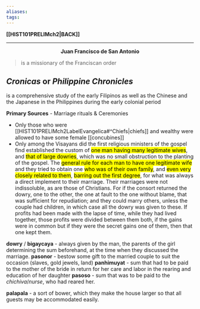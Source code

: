 ```yaml
---
aliases:
tags:
---
```

**[[HIST101PRELIMch2|BACK]]**

---
**<center>Juan Francisco de San Antonio</center>**
> is a missionary of the Franciscan order
## *Cronicas* or *Philippine Chronicles*
is a comprehensive study of the early Filipinos as well as the Chinese and the Japanese in the Philippines during the early colonial period

**Primary Sources** - Marriage rituals & Ceremonies
- Only those who were [[HIST101PRELIMch2LabelEvangelica#^Chiefs|chiefs]] and wealthy were allowed to have some female [[concubines]]
- Only among the Visayans did the first religious ministers of the gospel find established the custom of <mark class="hltr-blue">one man having many legitimate wives</mark>, and <mark class="hltr-blue">that of large dowries</mark>, which was no small obstruction to the planting of the gospel. The <mark class="hltr-lightgreen">general rule for each man to have one legitimate wife</mark> and they tried to obtain one <mark class="hltr-lightgreen">who was of their own family</mark>, and <mark class="hltr-lightgreen">even very closely related to them</mark>, <mark class="hltr-lightred">barring out the first degree</mark>, for what was always a direct implement to their marriage. Their marriages were not indissoluble, as are those of Christians. For if the consort returned the dowry, one to the other, the one at fault to the one without blame, that was sufficient for repudiation; and they could marry others, unless the couple had children, in which case all the dowry was given to these. If profits had been made with the lapse of time, while they had lived together, those profits were divided between them both, if the gains were in common but if they were the secret gains one of them, then that one kept them.

**dowry** / **bigaycaya** - always given by the man, the parents of the girl determining the sum beforehand, at the time when they discussed the marriage.
**pasonor** - bestow some gift to the married couple to suit the occasion (slaves, gold jewels, land)
**panhimuyat** - sum that had to be paid to the mother of the bride in return for her care and labor in the rearing and education of her daughter
**pasoso** - sum that was to be paid to the *chichiva*/*nurse*, who had reared her.

**palapala** - a sort of bower, which they make the house larger so that all guests may be accommodated easily.